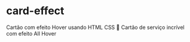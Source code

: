 # card-effect
Cartão com efeito Hover usando HTML CSS 🚀   Cartão de serviço incrível com efeito All Hover
